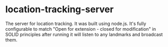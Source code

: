 # location-tracking-server

The server for location tracking. It was built using node.js. It's fully configurable to match "Open for extension - closed for modification" in SOLID principles 
after running it will listen to any landmarks and broadcast them.
